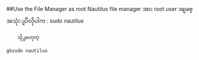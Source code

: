 ##Use the File Manager as root
Nautilus file manager အား root user အျဖစ္ အသုံးျပဳလိုပါက :
	sudo nautilus

    	သို႕မဟုတ္

	gksudo nautilus
